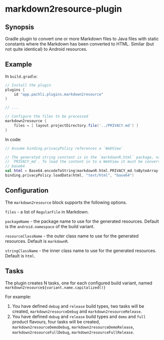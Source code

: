 # markdown2resource-plugin

## Synopsis

Gradle plugin to convert one or more Markdown files to Java files with static constants where the Markdown has been converted to HTML. Similar (but not quite identical) to Android resources.

## Example

In `build.gradle`:

```groovy
// Install the plugin
plugins {
    id "app.pachli.plugins.markdown2resource"
}

// ...

// Configure the files to be processed
markdown2resource {
    files = [ layout.projectDirectory.file('../PRIVACY.md') ]
}
```

In code:

```kotlin
// Assume binding.privacyPolicy references a `WebView`

// The generated string constant is in the `markdownR.html` package, named
// `PRIVACY_md`. To load the content in to a WebView it must be converted to
// base64
val html = Base64.encodeToString(markdownR.html.PRIVACY_md.toByteArray(), Base64.NO_PADDING)
binding.privacyPolicy.loadData(html, "text/html", "base64")
```

## Configuration

The `markdown2resource` block supports the following options.

`files` - a list of `RegularFile` in Markdown.

`packageName` - the package name to use for the generated resources. Default is the `android.namespace` of the build variant.

`resourceClassName` - the outer class name to use for the generated resources. Default is `markdownR`.

`stringClassName` - the inner class name to use for the generated resources. Default is `html`.

## Tasks

The plugin creates N tasks, one for each configured build variant, named `markdown2resource${variant.name.capitalized()}`

For example:

1. You have defined `debug` and `release` build types, two tasks will be created, `markdown2resourceDebug` and `markdown2resourceRelease`.
2. You have defined `debug` and `release` build types and `demo` and `full` product flavours, four tasks will be created, `markdown2resourceDemoDebug`, `markdown2resourceDemoRelease`, `markdown2resourceFullDebug`, `markdown2resourceFullRelease`.
